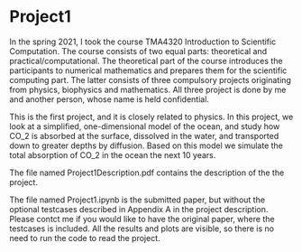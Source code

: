 # Project1

In the spring 2021, I took the course TMA4320 Introduction to Scientific Computation. The course consists of two equal parts: theoretical and practical/computational. The theoretical part of the course introduces the participants to numerical mathematics and prepares them for the scientific computing part. The latter consists of three compulsory projects originating from physics, biophysics and mathematics. All three project is done by me and another person, whose name is held confidential. 

This is the first project, and it is closely related to physics. In this project, we look at a simplified, one-dimensional model of the ocean, and study how CO_2 is
absorbed at the surface, dissolved in the water, and transported down to greater depths by diffusion. Based on this model we simulate the total absorption of CO_2 in the ocean the next 10 years. 

The file named Project1Description.pdf contains the description of the the project.

The file named Project1.ipynb is the submitted paper, but without the optional testcases described in Appendix A in the project description. Please contct me if you would like to have the original paper, where the testcases is included. All the results and plots are visible, so there is no need to run the code to read the project. 
